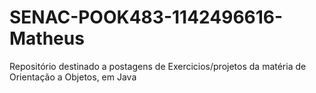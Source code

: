 # SENAC-POOK483-1142496616-Matheus
Repositório destinado a postagens de Exercicios/projetos da matéria de Orientação a Objetos, em Java
